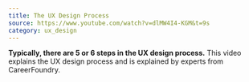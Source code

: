 ```yaml
---
title: The UX Design Process
source: https://www.youtube.com/watch?v=dlMW4I4-KGM&t=9s
category: ux_design
---
```

**Typically, there are 5 or 6 steps in the UX design process.** This video explains the UX design process and is explained by experts from CareerFoundry.

